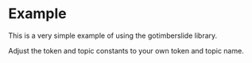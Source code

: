 # Example

This is a very simple example of using the gotimberslide library.

Adjust the token and topic constants to your own token and topic name.
